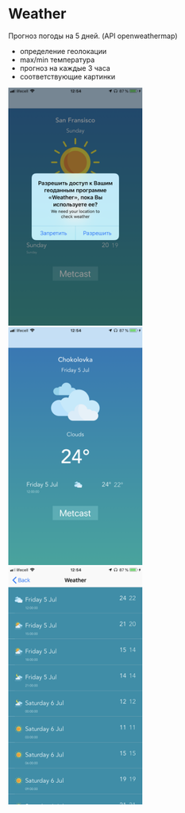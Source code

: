 # Weather

Прогноз погоды на 5 дней.
(API openweathermap)

- определение геолокации
- max/min температура 
- прогноз на каждые 3 часа
- соответствующие картинки

<img src= "/Screenshots/1.PNG" width="270" height="479"> <img src= "/Screenshots/2.PNG" width="270" height="479"> <img src= "/Screenshots/3.PNG" width="270" height="479">
